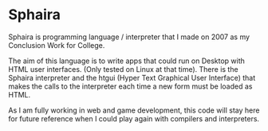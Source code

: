 # Sphaira

Sphaira is programming language / interpreter that I made on 2007 as my Conclusion Work for College.

The aim of this language is to write apps that could run on Desktop with HTML user interfaces. (Only tested on Linux at that time). There is the Sphaira interpreter and the htgui (Hyper Text Graphical User Interface) that makes the calls to the interpreter each time a new form must be loaded as HTML.

As I am fully working in web and game development, this code will stay here for future reference when I could play again with compilers and interpreters.

